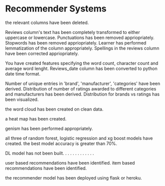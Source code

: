 # Recommender Systems



the relevant columns have been deleted. 

Reviews column's text has been completely transformed to either uppercase or lowercase. 
Punctuations has been removed appriopriately.
Stopwords has been removed appriopriately.
Learner has performed lemmatization of the column appropriately. 
Spellings in the reviews column have been corrected appriopriately.

You have created features specifying the word count, character count and average word lenght.
Reviews_date column has been converted to python date time format. 

Number of unique entries in 'brand', 'manufacturer', 'categories' have been derived. 
Distribution of number of ratings awarded to different categories and manufacturers has been derived.
Distribution for brands vs ratings has been visualized.

the word cloud has been created on clean data.

a heat map has been created. 

genism has been performed appropriately.

all three of random forest, logistic regression and xg boost models have created. 
the best model accuracy is greater than 70%.

DL model has not been built. . . . . . . . . . . . .

user based recommendations have been identified.
item based recommendations have been identified.

the recommender model has been deployed using flask or heroku. 










